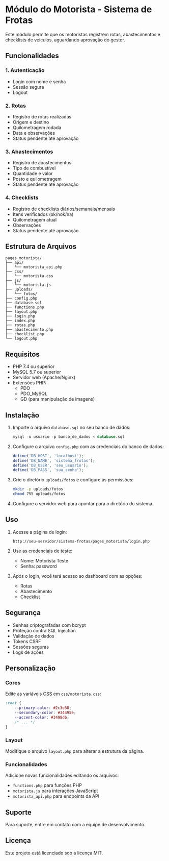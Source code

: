 # Módulo do Motorista - Sistema de Frotas

Este módulo permite que os motoristas registrem rotas, abastecimentos e checklists de veículos, aguardando aprovação do gestor.

## Funcionalidades

### 1. Autenticação
- Login com nome e senha
- Sessão segura
- Logout

### 2. Rotas
- Registro de rotas realizadas
- Origem e destino
- Quilometragem rodada
- Data e observações
- Status pendente até aprovação

### 3. Abastecimentos
- Registro de abastecimentos
- Tipo de combustível
- Quantidade e valor
- Posto e quilometragem
- Status pendente até aprovação

### 4. Checklists
- Registro de checklists diários/semanais/mensais
- Itens verificados (ok/nok/na)
- Quilometragem atual
- Observações
- Status pendente até aprovação

## Estrutura de Arquivos

```
pages_motorista/
├── api/
│   └── motorista_api.php
├── css/
│   └── motorista.css
├── js/
│   └── motorista.js
├── uploads/
│   └── fotos/
├── config.php
├── database.sql
├── functions.php
├── layout.php
├── login.php
├── index.php
├── rotas.php
├── abastecimento.php
├── checklist.php
└── logout.php
```

## Requisitos

- PHP 7.4 ou superior
- MySQL 5.7 ou superior
- Servidor web (Apache/Nginx)
- Extensões PHP:
  - PDO
  - PDO_MySQL
  - GD (para manipulação de imagens)

## Instalação

1. Importe o arquivo `database.sql` no seu banco de dados:
   ```sql
   mysql -u usuario -p banco_de_dados < database.sql
   ```

2. Configure o arquivo `config.php` com as credenciais do banco de dados:
   ```php
   define('DB_HOST', 'localhost');
   define('DB_NAME', 'sistema_frotas');
   define('DB_USER', 'seu_usuario');
   define('DB_PASS', 'sua_senha');
   ```

3. Crie o diretório `uploads/fotos` e configure as permissões:
   ```bash
   mkdir -p uploads/fotos
   chmod 755 uploads/fotos
   ```

4. Configure o servidor web para apontar para o diretório do sistema.

## Uso

1. Acesse a página de login:
   ```
   http://seu-servidor/sistema-frotas/pages_motorista/login.php
   ```

2. Use as credenciais de teste:
   - Nome: Motorista Teste
   - Senha: password

3. Após o login, você terá acesso ao dashboard com as opções:
   - Rotas
   - Abastecimento
   - Checklist

## Segurança

- Senhas criptografadas com bcrypt
- Proteção contra SQL Injection
- Validação de dados
- Tokens CSRF
- Sessões seguras
- Logs de ações

## Personalização

### Cores
Edite as variáveis CSS em `css/motorista.css`:
```css
:root {
    --primary-color: #2c3e50;
    --secondary-color: #34495e;
    --accent-color: #3498db;
    /* ... */
}
```

### Layout
Modifique o arquivo `layout.php` para alterar a estrutura da página.

### Funcionalidades
Adicione novas funcionalidades editando os arquivos:
- `functions.php` para funções PHP
- `motorista.js` para interações JavaScript
- `motorista_api.php` para endpoints da API

## Suporte

Para suporte, entre em contato com a equipe de desenvolvimento.

## Licença

Este projeto está licenciado sob a licença MIT. 